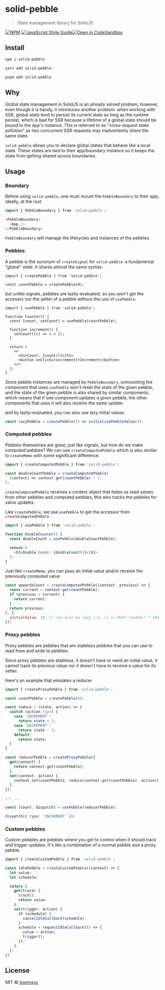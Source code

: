 # solid-pebble

> State management library for SolidJS

[![NPM](https://img.shields.io/npm/v/solid-pebble.svg)](https://www.npmjs.com/package/solid-pebble) [![JavaScript Style Guide](https://badgen.net/badge/code%20style/airbnb/ff5a5f?icon=airbnb)](https://github.com/airbnb/javascript)[![Open in CodeSandbox](https://img.shields.io/badge/Open%20in-CodeSandbox-blue?style=flat-square&logo=codesandbox)](https://codesandbox.io/s/github/LXSMNSYC/solid-pebble/tree/main/examples/demo)

## Install

```bash
npm i solid-pebble
```

```bash
yarn add solid-pebble
```

```bash
pnpm add solid-pebble
```

## Why

Global state management in SolidJS is an already solved problem, however, even though it is handy, it introduces another problem: when working with SSR, global state tend to persist its current state as long as the runtime persist, which is bad for SSR because a lifetime of a global state should be bound to the app's instance. This is referred to as "cross-request state pollution" as two concurrent SSR requests may inadvertently share the same state.

`solid-pebble` allows you to declare global states that behave like a local state. These states are tied to their app/boundary instance so it keeps the state from getting shared across boundaries.

## Usage

### Boundary

Before using `solid-pebble`, one must mount the `PebbleBoundary` to their app, ideally, at the root.

```js
import { PebbleBoundary } from 'solid-pebble';

<PebbleBoundary>
  <App />
</PebbleBoundary>
```

`PebbleBoundary` will manage the lifecycles and instances of the pebbles.

### Pebbles

A pebble is the synonym of `createSignal` for `solid-pebble`: a fundamental "global" state. It shares almost the same syntax:

```tsx
import { createPebble } from 'solid-pebble';

const countPebble = createPebble(0);
```

but unlike signals, pebbles are lazily-evaluated, so you won't get the accessor nor the setter of a pebble without the use of `usePebble`.

```tsx
import { usePebble } from 'solid-pebble';

function Counter() {
  const [count, setCount] = usePebble(countPebble);
  
  function increment() {
    setCount((c) => c + 1);
  }

  return (
    <> 
      <h1>Count: {count()}</h1>
      <button onClick={increment}>Increment</button>
    </>
  );
}
```

Since pebble instances are managed by `PebbleBoundary`, unmounting the component that uses `usePebble` won't reset the state of the given pebble, and the state of the given pebble is also shared by similar components, which means that if one component updates a given pebble, the other components that uses it will also receive the same update.

and by lazily-evaluated, you can also use lazy initial values

```js
const lazyPebble = createPebble(() => initializePebbleValue());
```

### Computed pebbles

Pebbles themselves are great, just like signals, but how do we make computed pebbles? We can use `createComputedPebble` which is also similar to `createMemo` with some significant difference.

```js
import { createComputedPebble } from 'solid-pebble';

const doubleCountPebble = createComputedPebble(
  (context) => context.get(countPebble) * 2,
);
```

`createComputedPebble` receives a context object that helps us read values from other pebbles and computed pebbles, this also tracks the pebbles for value updates.

Like `createPebble`, we use `usePebble` to get the accessor from `createComputedPebble`

```js
import { usePebble } from 'solid-pebble';

function DoubleCounter() {
  const doubleCount = usePebble(doubleCountPebble);

  return (
    <h1>Double Count: {doubleCount()}</h1>
  );
}
```

Just like `createMemo`, you can pass an initial value and/or receive the previously computed value

```js
const upwardsCount = createComputedPebble((context, previous) => {
  const current = context.get(countPebble);
  if (previous < current) {
    return current;
  }
  return previous;
}, {
  initialValue: 10, // can also be lazy i.e. () => Math.random() * 100
});
```

### Proxy pebbles

Proxy pebbles are pebbles that are stateless pebbles that you can use to read from and write to pebbles.

Since proxy pebbles are stateless, it doesn't have or need an initial value, it cannot track its previous value nor it doesn't have to receive a value for its setter.

Here's an example that emulates a reducer

```js
import { createProxyPebble } from 'solid-pebble';

const countPebble = createPebble(0);

const reduce = (state, action) => {
  switch (action.type) {
    case 'INCREMENT':
      return state + 1;
    case 'DECREMENT':
      return state - 1;
    default:
      return state;
  }
}

const reducerPebble = createProxyPebble({
  get(context) {
    return context.get(countPebble);
  },
  set(context, action) {
    context.set(countPebble, reduce(context.get(countPebble), action));
  },
});

/// ...

const [count, dispatch] = usePebble(reducerPebble);

dispatch({ type: 'INCREMENT' });
```

### Custom pebbles

Custom pebbles are pebbles where you get to control when it should track and trigger updates. It's like a combination of a normal pebble and a proxy pebble.

```js
import { createCustomPebble } from 'solid-pebble';

const idlePebble = createCustomPebble((context) => {
  let value;
  let schedule;

  return {
    get(track) {
      track();
      return value;
    },
    set(trigger, action) {
      if (schedule) {
        cancelIdleCallback(schedule);
      }
      schedule = requestIdleCallback(() => {
        value = action;
        trigger();
      });
    },
  };
})

```

## License

MIT © [lxsmnsyc](https://github.com/lxsmnsyc)
